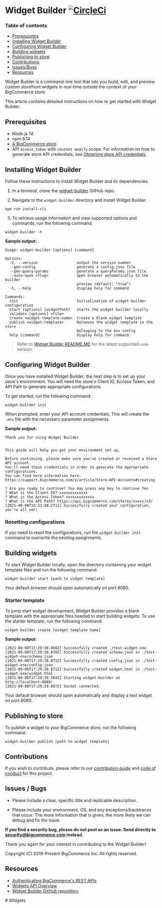 # Widget Builder [![CircleCi](https://circleci.com/gh/bigcommerce/widget-builder.svg?style=svg&circle-token=b4d4a370c5cdee3585da202fd0e81a9febbb6059)](https://circleci.com/gh/bigcommerce/widget-builder)

<div class="otp" id="no-index">

### Table of contents
- [Prerequisites](#prerequisites)
- [Installing Widget Builder](#installing-widget-builder)
- [Configuring Widget Builder](#configuring-widget-builder)
- [Building widgets](#building-widgets)
- [Publishing to store](#publishing-to-store)
- [Contributions](#contributions)
- [Issues/Bugs](#issues--bugs)
- [Resources](#resources)

</div>

Widget Builder is a command-line tool that lets you build, edit, and preview custom storefront widgets in real-time outside the context of your BigCommerce store.

This article contains detailed instructions on how to get started with Widget Builder. 

## Prerequisites

* Node.js 14
* npm 6.14
* [A BigCommerce store](https://support.bigcommerce.com/s/article/Starting-a-Bigcommerce-Trial).
* API `access_token` with `content modify` scope. For information on how to generate store API credentials, see [Obtaining store API credentials](https://developer.bigcommerce.com/api-docs/getting-started/authentication/rest-api-authentication#obtaining-store-api-credentials).

## Installing Widget Builder

Follow these instructions to install Widget Builder and its dependencies. 

1. In a terminal, clone the [widget-builder](https://github.com/bigcommerce/widget-builder) GitHub repo.

2. Navigate to the `widget-builder` directory and install Widget Builder.

```shell
npm run install-cli
```

3. To retrieve usage information and view supported options and commands, run the following command:

```shell
widget-builder -h
```

**Sample output:**

```shell
Usage: widget-builder [options] [command]

Options:
  -V, --version                  output the version number
  --gen-config                   generate a config.json file
  --gen-query-params             generate a queryParams.json file
  --auto-open <flag>             open browser automatically to the builder
                                 preview (default: "true")
  -h, --help                     display help for command

Commands:
  init                           Initialization of widget builder configuration
  start [options] [widgetPath]   starts the widget builder locally
  validate [options] <file>
  create <widget-template-name>  Create a blank widget template
  publish <widget-template>      Releases the widget template to the store
                                 belonging to the env config
  help [command]                 display help for command
```

<div class="HubBlock--callout">
<div class="CalloutBlock--info">
<div class="HubBlock-content">

<!-- theme: info -->

> Refer to [Widget Builder README.MD](https://github.com/bigcommerce/widget-builder) for the latest supported `node` version.

</div>
</div>
</div>

## Configuring Widget Builder

Once you have installed Widget Builder, the next step is to set up your store's environment. You will need the store's Client ID, Access Token, and API Path to generate appropriate configurations. 

To get started, run the following command:

```shell
widget-builder init
```

When prompted, enter your API account credentials. This will create the `.env` file with the necessary parameter assignments.

**Sample output:**

```shell
Thank you for using Widget Builder

            
This guide will help you get your environment set up.

Before continuing, please make sure you've created or received a Store API account.
You'll need those credentials in order to generate the appropriate configurations.
You can find more information here. https://support.bigcommerce.com/s/article/Store-API-Accounts#creating

? Are you ready to continue? You may press any key to continue Yes
? What is the Client ID? xxxxxxxxxxxxx
? What is the Access Token? xxxxxxxxxxxxx
? What is the API Path? https://api.bigcommerce.com/stores/xxxxx/v3/
[2021-09-08T15:12:40.271Z] Successfully created your configuration, you're all set!
```
### Resetting configurations

If you need to reset the configurations, run the `widget-builder init` command to overwrite the existing assignments.

## Building widgets

To start Widget Builder locally, open the directory containing your widget template files and run the following command:

```shell
widget-builder start [path to widget template]
```
Your default browser should open automatically on port 8080.

### Starter template

To jump start widget development, Widget Builder provides a blank template with the appropriate files needed to start building widgets. To use the starter template, run the following command:

```shell
widget-builder create [widget template name]
```

**Sample output:**

```shell
[2021-09-08T17:29:38.868Z] Successfully created ./test-widget-one 
[2021-09-08T17:29:38.870Z] Successfully created schema.json in ./test-widget-one/schema.json
[2021-09-08T17:29:38.871Z] Successfully created config.json in ./test-widget-one/config.json
[2021-09-08T17:29:38.871Z] Successfully created widget.html in ./test-widget-one/widget.html
[2021-09-08T17:29:39.564Z] Starting widget-builder at http://localhost:8080!
[2021-09-08T17:29:39.887Z] Socket connected.
```

Your default browser should open automatically and display a text widget on port 8080.

## Publishing to store

To publish a widget to your BigCommerce store, run the following command:

```shell
widget-builder publish [path to widget template]
```

## Contributions

If you wish to contribute, please refer to our [contribution guide](CONTRIBUTING.md)
and [code of conduct](CODE_OF_CONDUCT.md) for this project.

## Issues / Bugs

* Please include a clear, specific title and replicable description.

* Please include your environment, OS, and any exceptions/backtraces that occur. The more
information that is given, the more likely we can debug and fix the issue.

**If you find a security bug, please do not post as an issue. Send directly to [security@bigcommerce.com](mailto:security@bigcommerce.com)
instead.**

Thank you again for your interest in contributing to the Widget Builder!

Copyright (C) 2019-Present BigCommerce Inc. All rights reserved.

## Resources

* [Authenticating BigCommerce's REST APIs](https://developer.bigcommerce.com/api-docs/getting-started/authentication/rest-api-authentication)
* [Widgets API Overview](https://developer.bigcommerce.com/api-docs/store-management/widgets/overview)
* [Widget Builder GitHub repository](https://github.com/bigcommerce/widget-builder)

#   W i d g e t s  
 